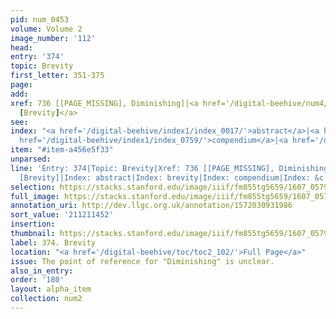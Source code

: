 ```yaml
---
pid: num_0453
volume: Volume 2
image_number: '112'
head:
entry: '374'
topic: Brevity
first_letter: 351-375
page:
add:
xref: 736 [[PAGE_MISSING], Diminishing]|<a href='/digital-beehive/num4/num_1243/'>932
  [Brevity]</a>
see:
index: "<a href='/digital-beehive/index1/index_0017/'>abstract</a>|<a href='/digital-beehive/index1/index_0449/'>brevity</a>|<a
  href='/digital-beehive/index1/index_0759/'>compendium</a>|<a href='/digital-beehive/index2/index_1307/'>&c</a>"
item: "#item-a456e5f33"
unparsed:
line: 'Entry: 374|Topic: Brevity|Xref: 736 [[PAGE_MISSING], Diminishing]|Xref: 932
  [Brevity]|Index: abstract|Index: brevity|Index: compendium|Index: &c|#item-a456e5f33'
selection: https://stacks.stanford.edu/image/iiif/fm855tg5659/1607_0579/886,1452,2934,933/full/0/default.jpg
full_image: https://stacks.stanford.edu/image/iiif/fm855tg5659/1607_0579/full/full/0/default.jpg
annotation_uri: http://dev.llgc.org.uk/annotation/1572030931986
sort_value: '211211452'
insertion:
thumbnail: https://stacks.stanford.edu/image/iiif/fm855tg5659/1607_0579/886,1452,600,180/250,/0/default.jpg
label: 374. Brevity
location: "<a href='/digital-beehive/toc/toc2_102/'>Full Page</a>"
issue: The point of reference for "Diminishing" is unclear.
also_in_entry:
order: '180'
layout: alpha_item
collection: num2
---
```

